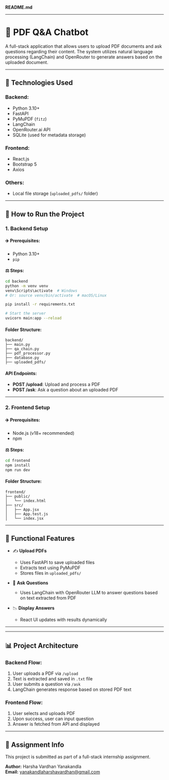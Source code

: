 **README.md**

---

# 📄 PDF Q&A Chatbot

A full-stack application that allows users to upload PDF documents and ask questions regarding their content. The system utilizes natural language processing (LangChain) and OpenRouter to generate answers based on the uploaded document.

---

## 🧱 Technologies Used

### Backend:

- Python 3.10+
- FastAPI
- PyMuPDF (`fitz`)
- LangChain
- OpenRouter.ai API
- SQLite (used for metadata storage)

### Frontend:

- React.js
- Bootstrap 5
- Axios

### Others:

- Local file storage (`uploaded_pdfs/` folder)

---

## 🚀 How to Run the Project

### 1. Backend Setup

#### ✈️ Prerequisites:

- Python 3.10+
- `pip`

#### ⚖️ Steps:

```bash
cd backend
python -m venv venv
venv\Scripts\activate  # Windows
# Or: source venv/bin/activate  # macOS/Linux

pip install -r requirements.txt

# Start the server
uvicorn main:app --reload
```

#### Folder Structure:

```
backend/
├── main.py
├── qa_chain.py
├── pdf_processor.py
├── database.py
├── uploaded_pdfs/
```

#### API Endpoints:

- **POST /upload**: Upload and process a PDF
- **POST /ask**: Ask a question about an uploaded PDF

---

### 2. Frontend Setup

#### ✈️ Prerequisites:

- Node.js (v18+ recommended)
- npm

#### ⚖️ Steps:

```bash
cd frontend
npm install
npm run dev
```

#### Folder Structure:

```
frontend/
├── public/
│   └── index.html
├── src/
│   ├── App.jsx
│   ├── App.test.js
│   └── index.jsx
```

---

## 📅 Functional Features

- ✍️ **Upload PDFs**

  - Uses FastAPI to save uploaded files
  - Extracts text using PyMuPDF
  - Stores files in `uploaded_pdfs/`

- 🧣 **Ask Questions**

  - Uses LangChain with OpenRouter LLM to answer questions based on text extracted from PDF

- 📉 **Display Answers**

  - React UI updates with results dynamically

---

---

## 📊 Project Architecture

### Backend Flow:

1. User uploads a PDF via `/upload`
2. Text is extracted and saved in `.txt` file
3. User submits a question via `/ask`
4. LangChain generates response based on stored PDF text

### Frontend Flow:

1. User selects and uploads PDF
2. Upon success, user can input question
3. Answer is fetched from API and displayed

---

## 📃 Assignment Info

This project is submitted as part of a full-stack internship assignment.

**Author:** Harsha Vardhan Yanakandla\
**Email:** [yanakandlaharshavardhan@gmail.com](mailto\:yanakandlaharshavardhan@gmail.com)

